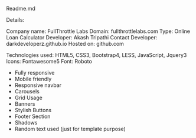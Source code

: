 Readme.md

Details:

Company name: FullThrottle Labs
Domain: fullthrottlelabs.com
Type: Online Loan Calculator
Developer: Akash Tripathi
Contact Developer: darkdeveloperz.github.io
Hosted on: github.com

Technologies used: HTML5, CSS3, Bootstrap4, LESS, JavaScript, Jquery3
Icons: Fontawesome5
Font: Roboto

- Fully responsive
- Mobile friendly
- Responsive navbar
- Carousels
- Grid Usage
- Banners
- Stylish Buttons
- Footer Section
- Shadows
- Random text used (just for template purpose)